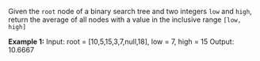 Given the `root` node of a binary search tree and two integers `low` and `high`, return the average of all nodes with a value in the inclusive range `[low, high]`

**Example 1:**
    Input: root = [10,5,15,3,7,null,18], low = 7, high = 15
    Output: 10.6667
